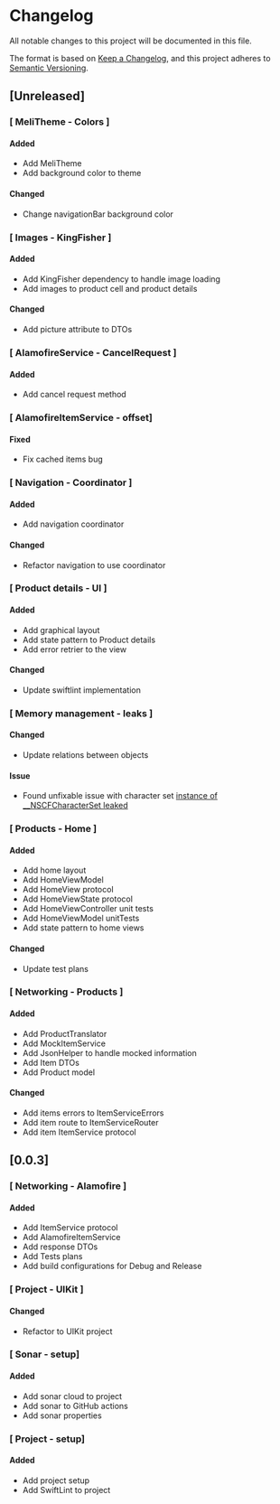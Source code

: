 # Changelog #

All notable changes to this project will be documented in this file.

The format is based on [Keep a Changelog](https://keepachangelog.com/en/1.0.0/),
and this project adheres to [Semantic Versioning](https://semver.org/spec/v2.0.0.html).

## [Unreleased] ##

### [ MeliTheme - Colors ] ###

#### Added ####

* Add MeliTheme
* Add background color to theme

#### Changed ####

* Change navigationBar background color

### [ Images - KingFisher ] ###

#### Added ####

* Add KingFisher dependency to handle image loading
* Add images to product cell and product details

#### Changed ####

* Add picture attribute to DTOs

### [ AlamofireService - CancelRequest ] ###

#### Added ####

* Add cancel request method

### [ AlamofireItemService - offset] ###

#### Fixed ####

* Fix cached items bug

### [ Navigation - Coordinator ] ###

#### Added ####

* Add navigation coordinator

#### Changed ####

* Refactor navigation to use coordinator

### [ Product details - UI ] ###

#### Added ####

* Add graphical layout
* Add state pattern to Product details
* Add error retrier to the view

#### Changed ####

* Update swiftlint implementation

### [ Memory management - leaks ] ###

#### Changed ####

* Update relations between objects

#### Issue ####

* Found unfixable issue with character set [instance of __NSCFCharacterSet leaked](https://github.com/Alamofire/Alamofire/issues/3374) 

### [ Products - Home ] ###

#### Added ####

* Add home layout
* Add HomeViewModel
* Add HomeView protocol
* Add HomeViewState protocol
* Add HomeViewController unit tests
* Add HomeViewModel unitTests
* Add state pattern to home views

#### Changed ####

* Update test plans

### [ Networking - Products ] ###

#### Added ####

* Add ProductTranslator
* Add MockItemService
* Add JsonHelper to handle mocked information
* Add Item DTOs
* Add Product model

#### Changed ####

* Add items errors to ItemServiceErrors
* Add item route to ItemServiceRouter
* Add item ItemService protocol

## [0.0.3] ##

### [ Networking - Alamofire ] ###

#### Added ####

* Add ItemService protocol
* Add AlamofireItemService
* Add response DTOs
* Add Tests plans
* Add build configurations for Debug and Release

### [ Project - UIKit ] ###

#### Changed ####

* Refactor to UIKit project

### [ Sonar - setup] ###

#### Added ####

* Add sonar cloud to project
* Add sonar to GitHub actions
* Add sonar properties

### [ Project - setup] ###

#### Added ####

* Add project setup
* Add SwiftLint to project